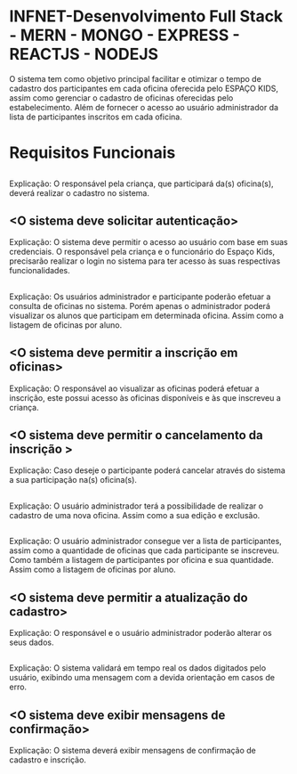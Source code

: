 # INFNET-Desenvolvimento Full Stack - MERN - MONGO - EXPRESS - REACTJS - NODEJS

O sistema tem como objetivo principal facilitar e otimizar o tempo de cadastro dos participantes em cada oficina oferecida pelo ESPAÇO KIDS, assim como gerenciar o cadastro de oficinas oferecidas pelo estabelecimento. Além de fornecer o acesso ao usuário administrador da lista de participantes inscritos em cada oficina. 

# Requisitos Funcionais
## <RF01> <O sistema deve permitir o cadastro de participantes>
Explicação: O responsável pela criança, que participará da(s) oficina(s), deverá realizar o cadastro no sistema.

## <RF02> <O sistema deve solicitar autenticação>
Explicação: O sistema deve permitir o acesso ao usuário com base em suas credenciais. O responsável pela criança e o funcionário do Espaço Kids, precisarão realizar o login no sistema para ter acesso às suas respectivas funcionalidades.

## <RF03> <O sistema deve permitir a consulta de oficinas>
Explicação: Os usuários administrador e participante poderão efetuar a consulta de oficinas no sistema. Porém apenas o administrador poderá visualizar os alunos que participam em determinada oficina. Assim como a listagem de oficinas por aluno.

## <RF04> <O sistema deve permitir a inscrição em oficinas>
Explicação: O responsável ao visualizar as oficinas poderá efetuar a inscrição, este possui acesso às oficinas disponíveis e às que inscreveu a criança.

## <RF05> <O sistema deve permitir o cancelamento da inscrição >
Explicação: Caso deseje o participante poderá cancelar através do sistema a sua participação na(s) oficina(s).

## <RF06> <O sistema deve manter o cadastro de oficinas>
Explicação: O usuário administrador terá a possibilidade de realizar o cadastro de uma nova oficina. Assim como a sua edição e exclusão.

## <RF07> <O sistema deve permitir a consulta de participantes>
Explicação: O usuário administrador consegue ver a lista de participantes, assim como a quantidade de oficinas que cada participante se inscreveu. Como também a listagem de participantes por oficina e sua quantidade. Assim como a listagem de oficinas por aluno.

## <RF08> <O sistema deve permitir a atualização do cadastro>
Explicação: O responsável e o usuário administrador poderão alterar os seus dados.

## <RF08> <O sistema deve validar os dados informados>
Explicação: O sistema validará em tempo real os dados digitados pelo usuário, exibindo uma mensagem com a devida orientação em casos de erro. 

## <RF09> <O sistema deve exibir mensagens de confirmação>
Explicação: O sistema deverá exibir mensagens de confirmação de cadastro e inscrição.